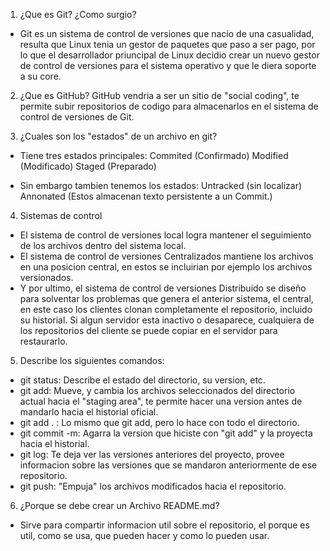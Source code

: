 1. ¿Que es Git? ¿Como surgio?
- Git es un sistema de control de versiones que nacio de una casualidad, resulta que Linux tenia un gestor de paquetes que paso a ser pago, por lo que el desarrollador priuncipal de Linux decidio crear un nuevo gestor de control de versiones para el sistema operativo y que le diera soporte a su core.

2. ¿Que es GitHub?
GitHub vendria a ser un sitio de "social coding", te permite subir repositorios de codigo para almacenarlos en el sistema de control de versiones de Git.

3. ¿Cuales son los "estados" de un archivo en git?
- Tiene tres estados principales:
Commited (Confirmado)
Modified (Modificado)
Staged (Preparado)

- Sin embargo tambien tenemos los estados:
Untracked (sin localizar)
Annonated (Estos almacenan texto persistente a un Commit.)

4. Sistemas de control

- El sistema de control de versiones local logra mantener el seguimiento de los archivos dentro del sistema local. 
- El sistema de control de versiones Centralizados mantiene los archivos en una posicion central, en estos se incluirian por ejemplo los archivos versionados.
- Y por ultimo, el sistema de control de versiones Distribuido se diseño para solventar los problemas que genera el anterior sistema, el central, en este caso los clientes clonan completamente el repositorio, incluido su historial. Si algun servidor esta inactivo o desaparece, cualquiera de los repositorios del cliente se puede copiar en el servidor para restaurarlo.

5. Describe los siguientes comandos:
- git status: Describe el estado del directorio, su version, etc.
- git add: Mueve, y cambia los archivos seleccionados del directorio actual hacia el "staging area", te permite hacer una version antes de mandarlo hacia el historial oficial.
- git add . : Lo mismo que git add, pero lo hace con todo el directorio.
- git commit -m: Agarra la version que hiciste con "git add" y la proyecta hacia el historial.
- git log: Te deja ver las versiones anteriores del proyecto, provee informacion sobre las versiones que se mandaron anteriormente de ese repositorio.
- git push: "Empuja" los archivos modificados hacia el repositorio.

6. ¿Porque se debe crear un Archivo README.md?
- Sirve para compartir informacion util sobre el repositorio, el porque es util, como se usa, que pueden hacer y como lo pueden usar.


